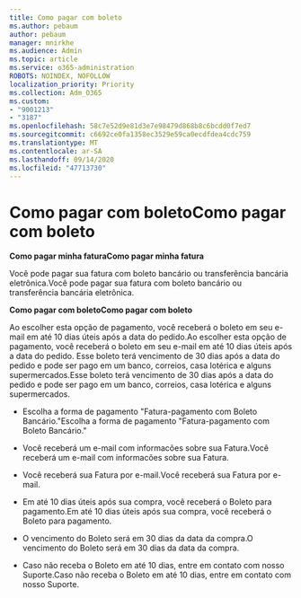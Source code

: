 ```yaml
---
title: Como pagar com boleto
ms.author: pebaum
author: pebaum
manager: mnirkhe
ms.audience: Admin
ms.topic: article
ms.service: o365-administration
ROBOTS: NOINDEX, NOFOLLOW
localization_priority: Priority
ms.collection: Adm_O365
ms.custom:
- "9001213"
- "3187"
ms.openlocfilehash: 58c7e52d9e81d3e7e98479d868b8c6bcdd0f7ed7
ms.sourcegitcommit: c6692ce0fa1358ec3529e59ca0ecdfdea4cdc759
ms.translationtype: MT
ms.contentlocale: ar-SA
ms.lasthandoff: 09/14/2020
ms.locfileid: "47713730"
---
```

# <a name="como-pagar-com-boleto"></a><span data-ttu-id="e7654-102">Como pagar com boleto</span><span class="sxs-lookup"><span data-stu-id="e7654-102">Como pagar com boleto</span></span>

<span data-ttu-id="e7654-103">**Como pagar minha fatura**</span><span class="sxs-lookup"><span data-stu-id="e7654-103">**Como pagar minha fatura**</span></span>

<span data-ttu-id="e7654-104">Você pode pagar sua fatura com boleto bancário ou transferência bancária eletrônica.</span><span class="sxs-lookup"><span data-stu-id="e7654-104">Você pode pagar sua fatura com boleto bancário ou transferência bancária eletrônica.</span></span>

<span data-ttu-id="e7654-105">**Como pagar com  boleto**</span><span class="sxs-lookup"><span data-stu-id="e7654-105">**Como pagar com  boleto**</span></span>

<span data-ttu-id="e7654-106">Ao escolher  esta opção de pagamento, você receberá o boleto em seu e-mail em até 10 dias úteis após a data do pedido.</span><span class="sxs-lookup"><span data-stu-id="e7654-106">Ao escolher  esta opção de pagamento, você receberá o boleto em seu e-mail em até 10 dias úteis após a data do pedido.</span></span> <span data-ttu-id="e7654-107">Esse boleto terá vencimento de 30 dias após a data do pedido e pode ser pago em um banco, correios, casa lotérica e alguns supermercados.</span><span class="sxs-lookup"><span data-stu-id="e7654-107">Esse boleto terá vencimento de 30 dias após a data do pedido e pode ser pago em um banco, correios, casa lotérica e alguns supermercados.</span></span>

- <span data-ttu-id="e7654-108">Escolha a forma de pagamento "Fatura-pagamento com Boleto Bancário."</span><span class="sxs-lookup"><span data-stu-id="e7654-108">Escolha a forma de pagamento "Fatura-pagamento com Boleto Bancário."</span></span>

- <span data-ttu-id="e7654-109">Você receberá um e-mail com informacões sobre sua Fatura.</span><span class="sxs-lookup"><span data-stu-id="e7654-109">Você receberá um e-mail com informacões sobre sua Fatura.</span></span>

- <span data-ttu-id="e7654-110">Você receberá sua Fatura por e-mail.</span><span class="sxs-lookup"><span data-stu-id="e7654-110">Você receberá sua Fatura por e-mail.</span></span>

- <span data-ttu-id="e7654-111">Em até 10 dias úteis após sua compra, você receberá o Boleto para pagamento.</span><span class="sxs-lookup"><span data-stu-id="e7654-111">Em até 10 dias úteis após sua compra, você receberá o Boleto para pagamento.</span></span>

- <span data-ttu-id="e7654-112">O vencimento do Boleto será em 30 dias da data da compra.</span><span class="sxs-lookup"><span data-stu-id="e7654-112">O vencimento do Boleto será em 30 dias da data da compra.</span></span>

- <span data-ttu-id="e7654-113">Caso não receba o Boleto em até 10 dias, entre em contato com nosso Suporte.</span><span class="sxs-lookup"><span data-stu-id="e7654-113">Caso não receba o Boleto em até 10 dias, entre em contato com nosso Suporte.</span></span>

